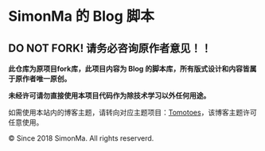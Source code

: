 SimonMa 的 Blog 脚本
======================

DO NOT FORK! 请务必咨询原作者意见！！
------------

**此仓库为原项目fork库，此项目内容为 Blog 的脚本库，所有版式设计和内容皆属于原作者唯一原创。**  

**未经许可请勿直接使用本项目代码作为除技术学习以外任何用途。**

如需使用本站内的博客主题，请转向对应主题项目：[Tomotoes](https://github.com/tomotoes/hexo-theme-tomotoes)，该博客主题许可任意使用。

© Since 2018 SimonMa. All rights reserverd.
